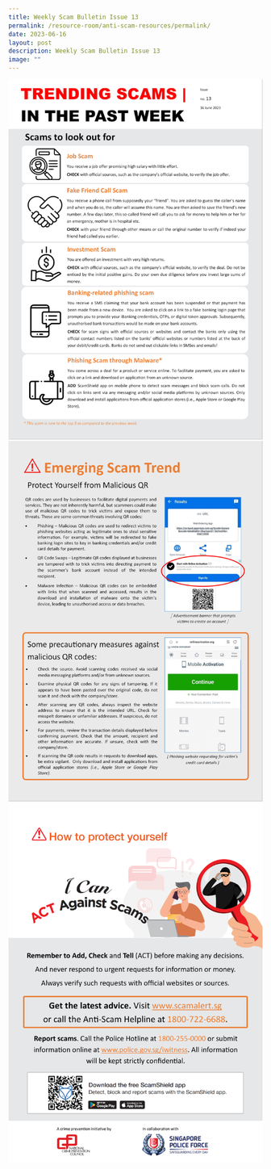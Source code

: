 ```yaml
---
title: Weekly Scam Bulletin Issue 13
permalink: /resource-room/anti-scam-resources/permalink/
date: 2023-06-16
layout: post
description: Weekly Scam Bulletin Issue 13
image: ""
---
```

![Weekly Bulletin Issue 13 - Scams to look out for](/images/SPEO%20Weekly%20Bulletin/wsb-13-01.jpg)
![Weekly Bulletin Issue 13- Scam Tactics](/images/SPEO%20Weekly%20Bulletin/wsb-13-02.jpg)
![Weekly Bulletin Issue 13 - How to protect yourself](/images/SPEO%20Weekly%20Bulletin/weekly%20scams%20bulletin%20issue%2011%20(finalised%20copy)_003.png)